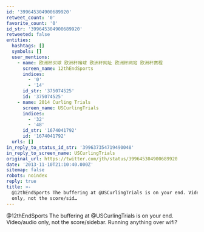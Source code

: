 ```yaml
---
id: '399645304900689920'
retweet_count: '0'
favorite_count: '0'
id_str: '399645304900689920'
retweeted: false
entities:
  hashtags: []
  symbols: []
  user_mentions:
    - name: 欧洲杯买球 欧洲杯赌球 欧洲杯网址 欧洲杯网站 欧洲杯赛程
      screen_name: 12thEndSports
      indices:
        - '0'
        - '14'
      id_str: '375074525'
      id: '375074525'
    - name: 2014 Curling Trials
      screen_name: USCurlingTrials
      indices:
        - '32'
        - '48'
      id_str: '1674041792'
      id: '1674041792'
  urls: []
in_reply_to_status_id_str: '399637354719490048'
in_reply_to_screen_name: USCurlingTrials
original_url: https://twitter.com/jth/status/399645304900689920
date: '2013-11-10T21:10:40.000Z'
sitemap: false
robots: noindex
reply: true
title: >-
  @12thEndSports The buffering at @USCurlingTrials is on your end. Video/audio
  only, not the score/sid…
---
```


@12thEndSports The buffering at @USCurlingTrials is on your end. Video/audio only, not the score/sidebar. Running anything over wifi?